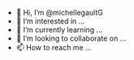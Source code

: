 - 👋 Hi, I’m @michellegaultG
- 👀 I’m interested in ...
- 🌱 I’m currently learning ...
- 💞️ I’m looking to collaborate on ...
- 📫 How to reach me ...

<!---
michellegaultG/michellegaultG is a ✨ special ✨ repository because its `README.md` (this file) appears on your GitHub profile.
You can click the Preview link to take a look at your changes.
--->
